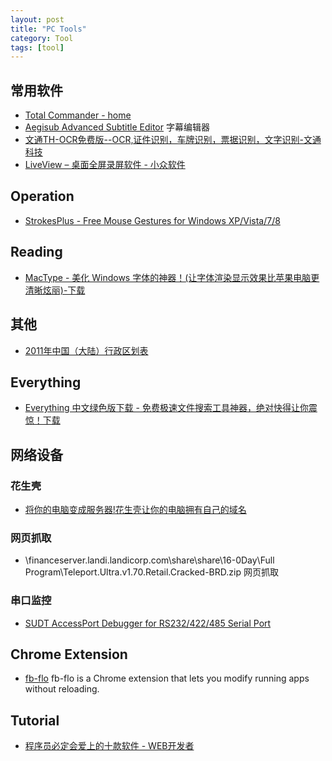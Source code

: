 ```yaml
---
layout: post
title: "PC Tools"
category: Tool
tags: [tool]
---
```

## 常用软件

- [Total Commander - home](http://www.ghisler.com/)
- [Aegisub Advanced Subtitle Editor](http://www.aegisub.org/) 字幕编辑器
- [文通TH-OCR免费版--OCR,证件识别，车牌识别，票据识别，文字识别-文通科技](http://www.wintone.com.cn/a/service/downloads/entry108.aspx)
- [LiveView – 桌面全屏录屏软件 - 小众软件](http://www.appinn.com/liveview/)

## Operation

- [StrokesPlus - Free Mouse Gestures for Windows XP/Vista/7/8](http://www.strokesplus.com/)

## Reading

- [MacType - 美化 Windows 字体的神器！(让字体渲染显示效果比苹果电脑更清晰炫丽)-下载](http://www.iplaysoft.com/mactype.html)

## 其他

- [2011年中国（大陆）行政区划表](http://deerchao.net/info/region/index.htm)

## Everything

- [Everything 中文绿色版下载 - 免费极速文件搜索工具神器，绝对快得让你震惊！下载](http://www.iplaysoft.com/everything.html)

## 网络设备
### 花生壳

- [将你的电脑变成服务器!花生壳让你的电脑拥有自己的域名](http://www.iplaysoft.com/peanuthull.html)

### 网页抓取
- \\financeserver.landi.landicorp.com\share\share\16-0Day\Full Program\Teleport.Ultra.v1.70.Retail.Cracked-BRD.zip 网页抓取

### 串口监控

- [SUDT AccessPort Debugger for RS232/422/485 Serial Port](http://www.sudt.com/en/ap/download.htm)

## Chrome Extension

- [fb-flo](http://facebook.github.io/fb-flo) fb-flo is a Chrome extension that lets you modify running apps without reloading. 

## Tutorial

- [程序员必定会爱上的十款软件 - WEB开发者](http://www.admin10000.com/document/4567.html)




